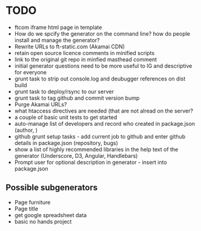 # TODO


* ftcom iframe html page in template
* How do we spcify the generator on the command line? how do people install and manage the generator?
* Rewrite URLs to ft-static.com (Akamai CDN)
* retain open source licence comments in minified scripts
* link to the original git repo in minfied masthead comment
* initial generator questions need to be more useful to IG and descriptive for everyone
* grunt task to strip out console.log and deubugger references on dist build
* grunt task to deploy/rsync to our server
* grunt task to tag github and commit version bump
* Purge Akamai URLs?
* what htaccess directives are needed (that are not alread on the server?
* a couple of basic unit tests to get started
* auto-manage list of developers and record who created in package.json (author, )
* github grunt setup tasks - add current job to github and enter github details in package.json (repository, bugs)
* show a list of highly recommended libraries in the help text of the generator (Underscore, D3, Angular, Handlebars)
* Prompt user for optional description in generator - insert into package.json


## Possible subgenerators

* Page furniture
* Page title
* get google spreadsheet data
* basic no hands project 